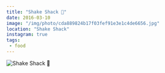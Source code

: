```yaml
---
title: "Shake Shack 🍔"
date: 2016-03-10
image: "/img/photo/cda889824b17f03fef91e3e1c4de6656.jpg"
location: "Shake Shack"
instagram: true
tags:
 - food
---
```


![Shake Shack 🍔](/img/photo/cda889824b17f03fef91e3e1c4de6656.jpg)
